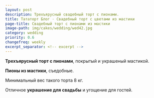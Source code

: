 ```yaml
---
layout: post
description: Трехъярусный свадебный торт с пионами.
title: Тататорт Блог · Свадебный торт с цветами из мастики
page-title: Свадебный торт с пионами из мастики
image-path: img/cakes/wedding/wed42.jpg
category: wedding
priority: 0.6
changefreq: weekly
excerpt_separator: <!-- excerpt -->
---
```


**Трехъярусный торт с пионами**, покрытый и украшеный мастикой.

<!-- excerpt -->

**Пионы из мастики**, съедобные.

Минимальный вес такого торта 8 кг.

Отличное **украшение для свадьбы** и угощение для гостей.
